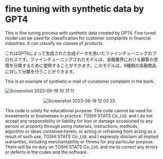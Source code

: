 # fine tuning with synthetic data by GPT4

This is fine tuning process with synthetic data created by GPT4. Fine tuned model can be used for classification for customer complaints in financial industries. It can classify six classes of products.

これはGPT4によって生成された合成データを用いたファインチューニングのプロセスです。ファインチューニングされたモデルは、金融業界における顧客の苦情を分類するために使用することができます。このモデルは、6種類の金融商品に対して分類を行うことができます。


This is an example of synthetic e-mail of cunstomer complaint in the bank.

![Screenshot 2023-09-19 10 31 11](https://github.com/TOSHISTATS/fine-tuning-with-synthetic-data-by-GPT4/assets/28681557/da37db5a-5c7c-47f7-b6a9-3fb48d16a97b)


　　　　　　　　　![Screenshot 2023-09-19 12 03 23](https://github.com/TOSHISTATS/fine-tuning-with-synthetic-data-by-GPT4/assets/28681557/89c7b57c-15de-4641-b29c-699572437b55)


This code is solely for educational purpose. The code cannot be used for investments or busineeses in practice. TOSHI STATS Co.,Ltd. and I do not accept any responsibility or liability for loss or damage occasioned to any person or property through using materials, instructions, methods, algorithm or ideas contained herein, or acting or refraining from acting as a result of such use. TOSHI STATS Co.,Ltd. and I expressly disclaim all implied warranties, including merchantability or fitness for any particular purpose. There will be no duty on TOSHI STATS Co.,Ltd. and me to correct any errors or defects in the codes and the software.
